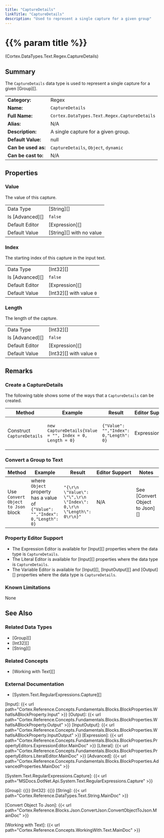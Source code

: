 ```yaml
---
title: "CaptureDetails"
linkTitle: "CaptureDetails"
description: "Used to represent a single capture for a given group"
---
```


# {{% param title %}}

<p class="namespace">(Cortex.DataTypes.Text.Regex.CaptureDetails)</p>

## Summary

The `CaptureDetails` data type is used to represent a single capture for a given [Group][].

| | |
|-|-|
| **Category:**          | Regex                                            |
| **Name:**              | `CaptureDetails`                                      |
| **Full Name:**         | `Cortex.DataTypes.Text.Regex.CaptureDetails`         |
| **Alias:**             | N/A                                                    |
| **Description:**       | A single capture for a given group. |
| **Default Value:**     | null                                                   |
| **Can be used as:**    | `CaptureDetails`, `Object`, `dynamic`                 |
| **Can be cast to:**    | N/A                                                    |

## Properties

### Value

The value of this capture.

| | |
|--------------------|---------------------------|
| Data Type | [String][] |
| Is [Advanced][] | `false` |
| Default Editor | [Expression][] |
| Default Value | [String][] with no value |

### Index

The starting index of this capture in the input text.

| | |
|--------------------|---------------------------|
| Data Type | [Int32][] |
| Is [Advanced][] | `false` |
| Default Editor | [Expression][] |
| Default Value | [Int32][] with value `0` |

### Length

The length of the capture.

| | |
|--------------------|---------------------------|
| Data Type | [Int32][] |
| Is [Advanced][] | `false` |
| Default Editor | [Expression][] |
| Default Value | [Int32][] with value `0` |

## Remarks

### Create a CaptureDetails

The following table shows some of the ways that a `CaptureDetails` can be created.

| Method | Example | Result | Editor&nbsp;Support | Notes |
|-|-|-|-|-|
| Construct `CaptureDetails` | `new CaptureDetails{Value = "", Index = 0, Length = 0}`  | `{"Value": "","Index": 0,"Length": 0}` | Expression | No proper constructor exists for this data type. |

### Convert a Group to Text

| Method | Example | Result | Editor&nbsp;Support | Notes |
|-|-|-|-|-|
| Use `Convert Object to Json` block | where `Object` property has a value of `{"Value": "","Index": 0,"Length": 0}` | `"{\r\n  \"Value\": \"\",\r\n  \"Index\": 0,\r\n  \"Length\": 0\r\n}"` | N/A | See [Convert Object to Json][] |

### Property Editor Support

- The Expression Editor is available for [Input][] properties where the data type is `CaptureDetails`.
- The Literal Editor is available for [Input][] properties where the data type is `CaptureDetails`.
- The Variable Editor is available for [Input][], [InputOutput][] and [Output][] properties where the data type is `CaptureDetails`.

### Known Limitations

None

## See Also

### Related Data Types

* [Group][]
* [Int32][]
* [String][]

### Related Concepts

* [Working with Text][]

### External Documentation

* [System.Text.RegularExpressions.Capture][]

[Input]: {{< url path="Cortex.Reference.Concepts.Fundamentals.Blocks.BlockProperties.WhatIsABlockProperty.Input" >}}
[Output]: {{< url path="Cortex.Reference.Concepts.Fundamentals.Blocks.BlockProperties.WhatIsABlockProperty.Output" >}}
[InputOutput]: {{< url path="Cortex.Reference.Concepts.Fundamentals.Blocks.BlockProperties.WhatIsABlockProperty.InputOutput" >}}
[Expression]: {{< url path="Cortex.Reference.Concepts.Fundamentals.Blocks.BlockProperties.PropertyEditors.ExpressionEditor.MainDoc" >}}
[Literal]: {{< url path="Cortex.Reference.Concepts.Fundamentals.Blocks.BlockProperties.PropertyEditors.LiteralEditor.MainDoc" >}}
[Advanced]: {{< url path="Cortex.Reference.Concepts.Fundamentals.Blocks.BlockProperties.AdvancedProperties.MainDoc" >}}

[System.Text.RegularExpressions.Capture]: {{< url path="MSDocs.DotNet.Api.System.Text.RegularExpressions.Capture" >}}

[Group]: {{<url path="Cortex.Reference.DataTypes.Text.Regex.Group.MainDoc">}}
[Int32]: {{<url path="Cortex.Reference.DataTypes.Numbers.Int32.MainDoc">}}
[String]: {{< url path="Cortex.Reference.DataTypes.Text.String.MainDoc" >}}

[Convert Object To Json]: {{< url path="Cortex.Reference.Blocks.Json.ConvertJson.ConvertObjectToJson.MainDoc" >}}

[Working with Text]: {{< url path="Cortex.Reference.Concepts.WorkingWith.Text.MainDoc" >}}

